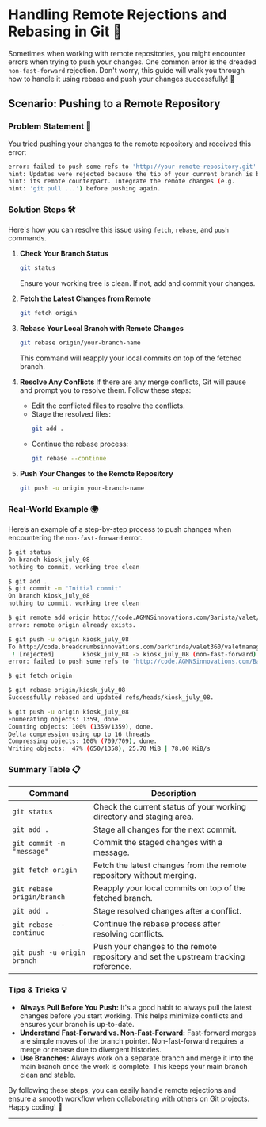 # Handling Remote Rejections and Rebasing in Git 🚀

Sometimes when working with remote repositories, you might encounter errors when trying to push your changes. One common error is the dreaded `non-fast-forward` rejection. Don't worry, this guide will walk you through how to handle it using rebase and push your changes successfully! 🌟

## Scenario: Pushing to a Remote Repository

### Problem Statement 🛑

You tried pushing your changes to the remote repository and received this error:

```sh
error: failed to push some refs to 'http://your-remote-repository.git'
hint: Updates were rejected because the tip of your current branch is behind
hint: its remote counterpart. Integrate the remote changes (e.g.
hint: 'git pull ...') before pushing again.
```

### Solution Steps 🛠️

Here's how you can resolve this issue using `fetch`, `rebase`, and `push` commands.

1. **Check Your Branch Status**
    ```sh
    git status
    ```
    Ensure your working tree is clean. If not, add and commit your changes.

2. **Fetch the Latest Changes from Remote**
    ```sh
    git fetch origin
    ```

3. **Rebase Your Local Branch with Remote Changes**
    ```sh
    git rebase origin/your-branch-name
    ```
    This command will reapply your local commits on top of the fetched branch.

4. **Resolve Any Conflicts**
    If there are any merge conflicts, Git will pause and prompt you to resolve them. Follow these steps:
    - Edit the conflicted files to resolve the conflicts.
    - Stage the resolved files:
      ```sh
      git add .
      ```
    - Continue the rebase process:
      ```sh
      git rebase --continue
      ```

5. **Push Your Changes to the Remote Repository**
    ```sh
    git push -u origin your-branch-name
    ```

### Real-World Example 🌍

Here’s an example of a step-by-step process to push changes when encountering the `non-fast-forward` error.

```sh
$ git status
On branch kiosk_july_08
nothing to commit, working tree clean

$ git add .
$ git commit -m "Initial commit"
On branch kiosk_july_08
nothing to commit, working tree clean

$ git remote add origin http://code.AGMNSinnovations.com/Barista/valet/valetmanager-kiosk-mvvm.git
error: remote origin already exists.

$ git push -u origin kiosk_july_08
To http://code.breadcrumbsinnovations.com/parkfinda/valet360/valetmanager-kiosk-mvvm.git
 ! [rejected]        kiosk_july_08 -> kiosk_july_08 (non-fast-forward)
error: failed to push some refs to 'http://code.AGMNSinnovations.com/Barista/valet/valetmanager-kiosk-mvvm.git'

$ git fetch origin

$ git rebase origin/kiosk_july_08
Successfully rebased and updated refs/heads/kiosk_july_08.

$ git push -u origin kiosk_july_08
Enumerating objects: 1359, done.
Counting objects: 100% (1359/1359), done.
Delta compression using up to 16 threads
Compressing objects: 100% (709/709), done.
Writing objects:  47% (650/1358), 25.70 MiB | 78.00 KiB/s
```

### Summary Table 📋

| Command                       | Description                                                                            |
|-------------------------------|----------------------------------------------------------------------------------------|
| `git status`                  | Check the current status of your working directory and staging area.                   |
| `git add .`                   | Stage all changes for the next commit.                                                 |
| `git commit -m "message"`     | Commit the staged changes with a message.                                              |
| `git fetch origin`            | Fetch the latest changes from the remote repository without merging.                   |
| `git rebase origin/branch`    | Reapply your local commits on top of the fetched branch.                               |
| `git add .`                   | Stage resolved changes after a conflict.                                               |
| `git rebase --continue`       | Continue the rebase process after resolving conflicts.                                 |
| `git push -u origin branch`   | Push your changes to the remote repository and set the upstream tracking reference.     |

### Tips & Tricks 💡

- **Always Pull Before You Push:** It's a good habit to always pull the latest changes before you start working. This helps minimize conflicts and ensures your branch is up-to-date.
- **Understand Fast-Forward vs. Non-Fast-Forward:** Fast-forward merges are simple moves of the branch pointer. Non-fast-forward requires a merge or rebase due to divergent histories.
- **Use Branches:** Always work on a separate branch and merge it into the main branch once the work is complete. This keeps your main branch clean and stable.

By following these steps, you can easily handle remote rejections and ensure a smooth workflow when collaborating with others on Git projects. Happy coding! 🚀

---
